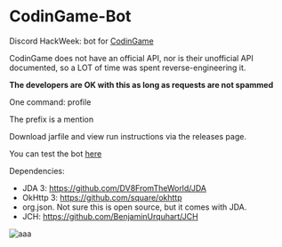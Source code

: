 # CodinGame-Bot
Discord HackWeek: bot for [CodinGame](https://www.codingame.com/)

CodinGame does not have an official API, nor is their unofficial API documented, so a LOT of time was spent reverse-engineering it.

**The developers are OK with this as long as requests are not spammed**

One command: profile

The prefix is a mention

Download jarfile and view run instructions via the releases page.

You can test the bot [here](https://discord.gg/Xa94RwU)

Dependencies:
- JDA 3: https://github.com/DV8FromTheWorld/JDA
- OkHttp 3: https://github.com/square/okhttp
- org.json. Not sure this is open source, but it comes with JDA.
- JCH: https://github.com/BenjaminUrquhart/JCH

![aaa](https://chat.is-going-to-rickroll.me/i/MSGRtVrwVcfZVQ.png)
